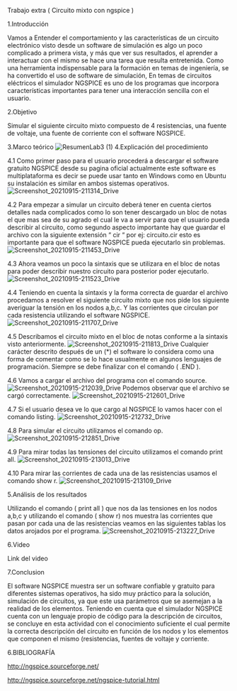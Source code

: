 Trabajo extra ( Circuito mixto con ngspice )

1.Introducción

Vamos a Entender el comportamiento y las características de un circuito electrónico visto desde un software de simulación es algo  un poco complicado a primera vista, y más que ver sus resultados, el aprender a interactuar con el mismo se hace una tarea que resulta entretenida. Como una herramienta indispensable para la formación en temas de ingeniería, se ha convertido el uso de software de simulación, 
En temas de circuitos eléctricos el simulador NGSPICE es uno de los programas que incorpora características importantes para tener una interacción sencilla con el usuario.

2.Objetivo

Simular el siguiente circuito mixto compuesto de 4 resistencias, una fuente de voltaje, una fuente de corriente con el software NGSPICE.

3.Marco teórico
![ResumenLab3 (1)](https://user-images.githubusercontent.com/86451564/133537907-1cae512f-4f6c-48b2-a84a-166c2dc65c8c.png)
4.Explicación del procedimiento

4.1 Como primer paso para el usuario procederá a descargar el software gratuito NGSPICE desde su pagina oficial actualmente este software es multiplataforma es decir se puede usar tanto en Windows como en Ubuntu su instalación es similar en ambos sistemas operativos.
![Screenshot_20210915-211314_Drive](https://user-images.githubusercontent.com/86451564/133538184-ae0873b0-c8bd-492f-862a-f25ace6de24d.jpg)

4.2 Para empezar a simular un circuito deberá tener en cuenta ciertos detalles nada complicados como lo son tener descargado un bloc de notas el que mas sea de su agrado el cual le va a servir para que el usuario pueda describir al circuito, como segundo aspecto importante hay que guardar el archivo con la siguiente extensión “ cir “ por ej: circuito.cir esto es importante para que el software NGSPICE pueda ejecutarlo sin problemas.
![Screenshot_20210915-211453_Drive](https://user-images.githubusercontent.com/86451564/133538356-5e7042ae-1448-4d6f-8ffa-d1c9ac8ef19d.jpg)

4.3 Ahora veamos un poco la sintaxis que se utilizara en el bloc de notas para poder describir nuestro circuito para posterior poder ejecutarlo.
![Screenshot_20210915-211523_Drive](https://user-images.githubusercontent.com/86451564/133538381-90e71e72-4bcc-4862-813a-0a20d23f22bb.jpg)

4.4 Teniendo en cuenta la sintaxis y la forma correcta de guardar el archivo procedamos a resolver el siguiente circuito mixto que nos pide los siguiente averiguar la tensión en los nodos a,b,c. Y las corrientes que circulan por cada resistencia utilizando el software NGSPICE.
![Screenshot_20210915-211707_Drive](https://user-images.githubusercontent.com/86451564/133538494-7513a31c-84ba-4a8a-8692-bb34b2f70bbe.jpg)

4.5 Describamos el circuito mixto en el bloc de notas conforme a la sintaxis visto anteriormente.
![Screenshot_20210915-211813_Drive](https://user-images.githubusercontent.com/86451564/133538594-3379a0b7-d4a8-4215-822b-9f57843d8f4e.jpg)
Cualquier carácter descrito después de un (*) el software lo considera como una forma de comentar como se lo hace usualmente en algunos lenguajes de programación. Siempre se debe finalizar con el comando ( .END ).

4.6 Vamos a cargar el archivo del programa con el comando source.
![Screenshot_20210915-212039_Drive](https://user-images.githubusercontent.com/86451564/133539210-a8b36bc9-050c-49c1-8598-a15e0ce95a3f.jpg)
Podemos observar que el archivo se cargó correctamente.
![Screenshot_20210915-212601_Drive](https://user-images.githubusercontent.com/86451564/133539334-5d6565ab-cc4f-4c2b-8228-c1c1baee4e42.jpg)

4.7 Si el usuario desea ve lo que cargo al NGSPICE lo vamos hacer con el comando listing.
![Screenshot_20210915-212732_Drive](https://user-images.githubusercontent.com/86451564/133539481-a1eee756-6db3-4d13-ac78-705e2447c9a9.jpg)

4.8 Para simular el circuito utilizamos el comando op.
![Screenshot_20210915-212851_Drive](https://user-images.githubusercontent.com/86451564/133539581-8e6850dc-a071-41de-b465-f6af6cd48561.jpg)

4.9 Para mirar todas las tensiones del circuito utilizamos el comando print all.
![Screenshot_20210915-213013_Drive](https://user-images.githubusercontent.com/86451564/133539706-9fe243e6-d43d-452e-8f86-618efbef7b3d.jpg)

4.10 Para mirar las corrientes de cada una de las resistencias usamos el comando show r.
![Screenshot_20210915-213109_Drive](https://user-images.githubusercontent.com/86451564/133539773-67c4da61-addd-476a-8fd4-1d4ac9c10823.jpg)

5.Análisis de los resultados

Utilizando el comando ( print all ) que nos da las tensiones en los nodos a,b,c y utilizando el comando ( show r) nos muestra las corrientes que pasan por cada una de las resistencias veamos en las siguientes tablas los datos arojados por el programa.
![Screenshot_20210915-213227_Drive](https://user-images.githubusercontent.com/86451564/133539902-4ffc3895-69f9-4de8-8e4d-a2528e7201ab.jpg)

6.Video

Link del video

7.Conclusion

El software NGSPICE muestra ser un software confiable y gratuito para diferentes sistemas operativos, ha sido muy práctico para la solución, simulación de circuitos, ya que este usa parámetros que se asemejan a la realidad de los elementos. Teniendo en cuenta que el simulador NGSPICE cuenta con un lenguaje propio de código para la descripción de circuitos, se concluye en esta actividad con el conocimiento suficiente el cual permite la correcta descripción del circuito en 
función de los nodos y los elementos que componen el mismo (resistencias, fuentes de voltaje y corriente.

6.BIBLIOGRAFÍA

http://ngspice.sourceforge.net/

http://ngspice.sourceforge.net/ngspice-tutorial.html

